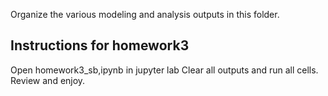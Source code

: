 Organize the various modeling and analysis outputs in this folder.

Instructions for homework3
-----------------------------

Open homework3_sb,ipynb in jupyter lab
Clear all outputs and run all cells.
Review and enjoy.